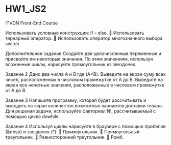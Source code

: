 # HW1_JS2
ITVDN Front-End Course

Использовать условные конструкции: if – else.
 Использовать тернарный оператор.
 Использовать оператор многозначного выбора switch

Дополнительное задание
Создайте две целочисленные переменные и присвойте им некоторые значения. По этим значениям,
используя вложенные циклы, нарисуйте прямоугольник из звездочек.

Задание 2
Дано два числа A и B где (A<B).
Выведите на экран суму всех чисел, расположенных в числовом промежутке от А до В.
Выведите на экран все нечетные значения, расположенные в числовом промежутке от А до В.

Задание 3
Напишите программу, которая будет рассчитывать и выводить на экран количество возможных вариантов
доставки товара. Для решения задачи, используйте факториал N!, рассчитываемый с помощью цикла dowhile.

Задание 4
Используя циклы нарисуйте в браузере с помощью пробелов (&nbsp) и звездочек (*):
 Прямоугольник.
 Прямоугольный треугольник.
 Равносторонний треугольник.
 Ромб.
